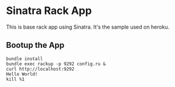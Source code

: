 # Sinatra Rack App

This is base rack app using Sinatra. It's the sample used on heroku.

## Bootup the App

```
bundle install
bundle exec rackup -p 9292 config.ru &
curl http://localhost:9292
Hello World!
kill %1
```
